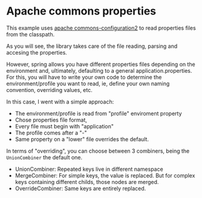 # Apache commons properties

This example uses [apache commons-configuration2](https://commons.apache.org/proper/commons-configuration/userguide/user_guide.html) to read properties files from the classpath.

As you will see, the library takes care of the file reading, parsing and accesing the properties.

However, spring allows you have different properties files depending on the environment and, ultimately, defaulting to a general application.properties.
For this, you will have to write your own code to determine the environment/profile you want to read, ie, define your own naming convention, overriding values, etc.

In this case, I went with a simple approach:
- The environment/profile is read from "profile" enviroment property
- Chose properties file format,
- Every file must begin with "application"
- The profile comes after a "-" 
- Same property on a "lower" file overrides the default.

In terms of "overriding", you can choose between 3 combiners, being the `UnionCombiner` the default one.
- UnionCombiner: Repeated keys live in different namespace
- MergeCombiner: For simple keys, the value is replaced. But for complex keys containing different childs, those nodes are merged.
- OverrideCombiner: Same keys are entirely replaced.
